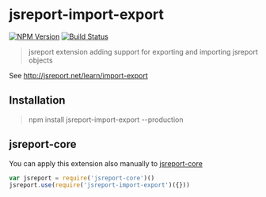 # jsreport-import-export

[![NPM Version](http://img.shields.io/npm/v/jsreport-import-export.svg?style=flat-square)](https://npmjs.com/package/jsreport-import-export)
[![Build Status](https://travis-ci.com/jsreport/jsreport-import-export.png?branch=master)](https://travis-ci.org/jsreport/jsreport-import-export)

> jsreport extension adding support for exporting and importing jsreport objects

See http://jsreport.net/learn/import-export

## Installation
> npm install jsreport-import-export --production

## jsreport-core
You can apply this extension also manually to [jsreport-core](https://github.com/jsreport/jsreport-core)

```js
var jsreport = require('jsreport-core')()
jsreport.use(require('jsreport-import-export')({}))
```
